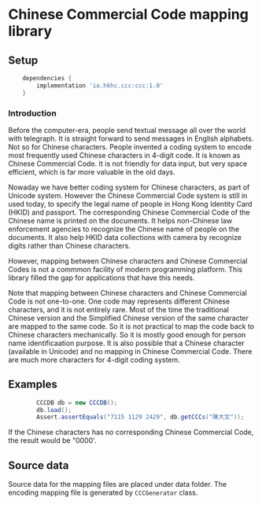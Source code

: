 # Chinese Commercial Code mapping library

## Setup

```gradle
    dependencies {
        implementation 'io.hkhc.ccc:ccc:1.0'
    }
```

### Introduction

Before the computer-era, people send textual message all over the world with
telegraph. It is straight forward to send messages in English alphabets. Not so
for Chinese characters. People invented a coding system to encode most frequently
used Chinese characters in 4-digit code. It is known as Chinese Commercial Code. It is not friendly for data input, but very
space efficient, which is far more valuable in the old days.

Nowaday we have better coding system for Chinese characters, as part of Unicode
system. However the Chinese Commercial Code system is still in used today, to specify
the legal name of people in Hong Kong Identity Card (HKID) and passport. The corresponding Chinese
Commercial Code of the Chinese name is printed on the documents. It helps non-Chinese
law enforcement agencies to recognize the Chinese name of people on the documents. It also
help HKID data collections with camera by recognize digits rather than Chinese characters.

However, mapping between Chinese characters and Chinese Commercial Codes is not a commmon facility of modern
programming platform. This library filled the gap for applications that have this needs.

Note that mapping between Chinese characters and Chinese Commercial Code is not one-to-one. One code
may represents different Chinese characters, and it is not entirely rare. Most of the time the traditional Chinese
version and the Simplified Chinese version of the same character are mapped to the same code. So it is not practical to 
map the code back to Chinese characters mechanically. So it is mostly good enough for person name identificaation purpose. 
It is also possible that a Chinese character (available in Unicode) and no mapping in Chinese Commercial Code.
There are much more characters for 4-digit coding system. 

## Examples

```java
        CCCDB db = new CCCDB();
        db.load();
        Assert.assertEquals("7115 1129 2429", db.getCCCs("陳大文"));
```

If the Chinese characters has no corresponding Chinese Commercial Code, the result would be 
"0000'.

## Source data

Source data for the mapping files are placed under data folder. The encoding mapping file
is generated by `CCCGenerator` class.


